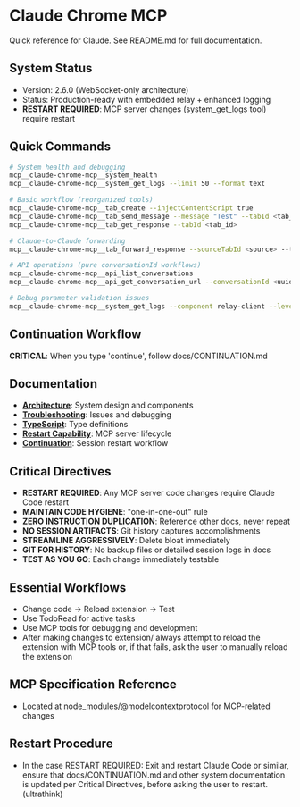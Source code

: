 # Claude Chrome MCP

Quick reference for Claude. See README.md for full documentation.

## System Status
- Version: 2.6.0 (WebSocket-only architecture)
- Status: Production-ready with embedded relay + enhanced logging
- **RESTART REQUIRED**: MCP server changes (system_get_logs tool) require restart

## Quick Commands
```bash
# System health and debugging
mcp__claude-chrome-mcp__system_health
mcp__claude-chrome-mcp__system_get_logs --limit 50 --format text

# Basic workflow (reorganized tools)
mcp__claude-chrome-mcp__tab_create --injectContentScript true
mcp__claude-chrome-mcp__tab_send_message --message "Test" --tabId <tab_id>
mcp__claude-chrome-mcp__tab_get_response --tabId <tab_id>

# Claude-to-Claude forwarding
mcp__claude-chrome-mcp__tab_forward_response --sourceTabId <source> --targetTabId <target>

# API operations (pure conversationId workflows)
mcp__claude-chrome-mcp__api_list_conversations
mcp__claude-chrome-mcp__api_get_conversation_url --conversationId <uuid>

# Debug parameter validation issues
mcp__claude-chrome-mcp__system_get_logs --component relay-client --level DEBUG
```

## Continuation Workflow  
**CRITICAL**: When you type 'continue', follow docs/CONTINUATION.md

## Documentation
- **[Architecture](docs/ARCHITECTURE.md)**: System design and components
- **[Troubleshooting](docs/TROUBLESHOOTING.md)**: Issues and debugging
- **[TypeScript](docs/TYPESCRIPT.md)**: Type definitions  
- **[Restart Capability](docs/RESTART-CAPABILITY.md)**: MCP server lifecycle
- **[Continuation](docs/CONTINUATION.md)**: Session restart workflow

## Critical Directives
- **RESTART REQUIRED**: Any MCP server code changes require Claude Code restart
- **MAINTAIN CODE HYGIENE**: "one-in-one-out" rule
- **ZERO INSTRUCTION DUPLICATION**: Reference other docs, never repeat
- **NO SESSION ARTIFACTS**: Git history captures accomplishments
- **STREAMLINE AGGRESSIVELY**: Delete bloat immediately
- **GIT FOR HISTORY**: No backup files or detailed session logs in docs
- **TEST AS YOU GO**: Each change immediately testable

## Essential Workflows
- Change code → Reload extension → Test
- Use TodoRead for active tasks
- Use MCP tools for debugging and development
- After making changes to extension/ always attempt to reload the extension with MCP tools or, if that fails, ask the user to manually reload the extension

## MCP Specification Reference
- Located at node_modules/@modelcontextprotocol for MCP-related changes

## Restart Procedure
- In the case RESTART REQUIRED: Exit and restart Claude Code or similar, ensure that docs/CONTINUATION.md and other system documentation is updated per Critical Directives, before asking the user to restart. (ultrathink)